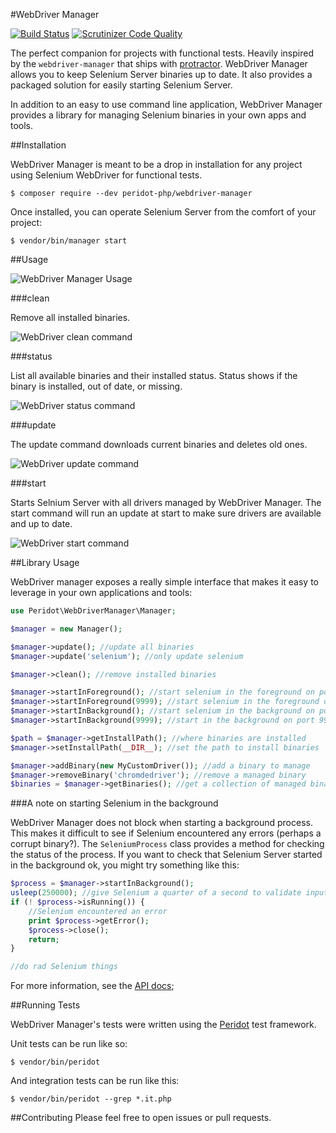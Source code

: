#WebDriver Manager

[![Build Status](https://travis-ci.org/peridot-php/webdriver-manager.png)](https://travis-ci.org/peridot-php/webdriver-manager)
[![Scrutinizer Code Quality](https://scrutinizer-ci.com/g/peridot-php/webdriver-manager/badges/quality-score.png?b=master)](https://scrutinizer-ci.com/g/peridot-php/webdriver-manager/?branch=master)

The perfect companion for projects with functional tests. Heavily inspired by the `webdriver-manager` that ships with [protractor](https://github.com/angular/protractor). WebDriver Manager allows you to keep Selenium Server binaries up to date. It also provides a packaged solution for easily starting Selenium Server.

In addition to an easy to use command line application, WebDriver Manager provides a library for managing Selenium binaries in your own apps and tools.

##Installation

WebDriver Manager is meant to be a drop in installation for any project using Selenium WebDriver for functional tests.

```
$ composer require --dev peridot-php/webdriver-manager
```

Once installed, you can operate Selenium Server from the comfort of your project:

```
$ vendor/bin/manager start
```

##Usage

![WebDriver Manager Usage](https://raw.github.com/peridot-php/webdriver-manager/master/img/usage.png "WebDriver Manager Usage")

###clean

Remove all installed binaries.

![WebDriver clean command](https://raw.github.com/peridot-php/webdriver-manager/master/img/clean.png "WebDriver clean command")

###status

List all available binaries and their installed status. Status shows if the binary is installed, out of date, or missing.

 ![WebDriver status command](https://raw.github.com/peridot-php/webdriver-manager/master/img/status.png "WebDriver status command")

###update

The update command downloads current binaries and deletes old ones.

![WebDriver update command](https://raw.github.com/peridot-php/webdriver-manager/master/img/update.png "WebDriver update command")

###start

Starts Selnium Server with all drivers managed by WebDriver Manager. The start command will run an update at start to make sure drivers are available and up to date.

![WebDriver start command](https://raw.github.com/peridot-php/webdriver-manager/master/img/start.png "WebDriver start command")

##Library Usage

WebDriver manager exposes a really simple interface that makes it easy to leverage in your own applications and tools:

```php
use Peridot\WebDriverManager\Manager;

$manager = new Manager();

$manager->update(); //update all binaries
$manager->update('selenium'); //only update selenium

$manager->clean(); //remove installed binaries

$manager->startInForeground(); //start selenium in the foreground on port 4444
$manager->startInForeground(9999); //start selenium in the foreground on port 9999
$manager->startInBackground(); //start selenium in the background on port 4444
$manager->startInBackground(9999); //start in the background on port 9999 

$path = $manager->getInstallPath(); //where binaries are installed
$manager->setInstallPath(__DIR__); //set the path to install binaries

$manager->addBinary(new MyCustomDriver()); //add a binary to manage
$manager->removeBinary('chromdedriver'); //remove a managed binary
$binaries = $manager->getBinaries(); //get a collection of managed binaries
```

###A note on starting Selenium in the background

WebDriver Manager does not block when starting a background process. This makes it difficult to see if Selenium encountered any errors (perhaps a corrupt binary?). The `SeleniumProcess` class provides a method for checking the status of the process. If you want to check that Selenium Server started in the background ok, you might try something like this:

```php
$process = $manager->startInBackground();
usleep(250000); //give Selenium a quarter of a second to validate input
if (! $process->isRunning()) {
	//Selenium encountered an error
	print $process->getError();
	$process->close();
    return;
}

//do rad Selenium things
```

For more information, see the [API docs](http://peridot-php.github.io/webdriver-manager/docs/);

##Running Tests

WebDriver Manager's tests were written using the [Peridot](http://peridot-php.github.io/) test framework.

Unit tests can be run like so:

```
$ vendor/bin/peridot
```

And integration tests can be run like this:

```
$ vendor/bin/peridot --grep *.it.php
```

##Contributing
Please feel free to open issues or pull requests.
